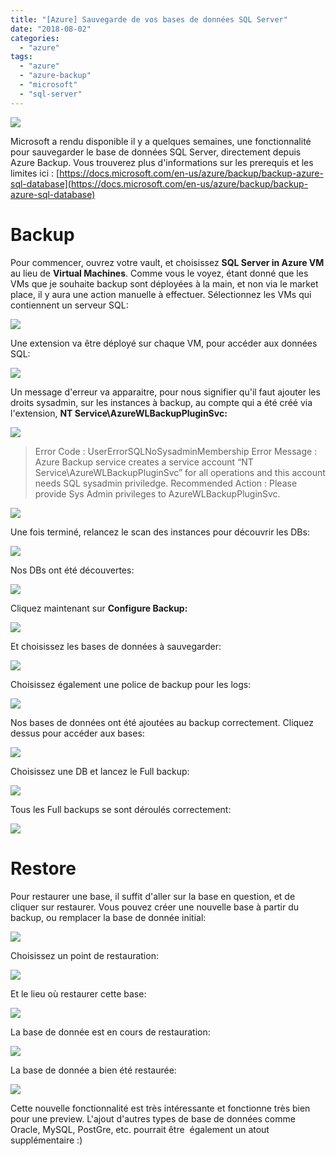 ```yaml
---
title: "[Azure] Sauvegarde de vos bases de données SQL Server"
date: "2018-08-02"
categories: 
  - "azure"
tags: 
  - "azure"
  - "azure-backup"
  - "microsoft"
  - "sql-server"
---
```


[![](https://cloudyjourney.fr/wp-content/uploads/2018/01/ASRLogo.png)](https://cloudyjourney.fr/wp-content/uploads/2018/01/ASRLogo.png)

Microsoft a rendu disponible il y a quelques semaines, une fonctionnalité pour sauvegarder le base de données SQL Server, directement depuis Azure Backup. Vous trouverez plus d'informations sur les prerequis et les limites ici : [https://docs.microsoft.com/en-us/azure/backup/backup-azure-sql-database](https://docs.microsoft.com/en-us/azure/backup/backup-azure-sql-database)

# Backup

Pour commencer, ouvrez votre vault, et choisissez **SQL Server in Azure VM** au lieu de **Virtual Machines**. Comme vous le voyez, étant donné que les VMs que je souhaite backup sont déployées à la main, et non via le market place, il y aura une action manuelle à effectuer. Sélectionnez les VMs qui contiennent un serveur SQL:

[![](https://cloudyjourney.fr/wp-content/uploads/2018/08/AzureSQL01.png)](https://cloudyjourney.fr/wp-content/uploads/2018/08/AzureSQL01.png)

Une extension va être déployé sur chaque VM, pour accéder aux données SQL:

![](https://cloudyjourney.fr/wp-content/uploads/2018/08/AzureSQL03.png)

Un message d'erreur va apparaitre, pour nous signifier qu'il faut ajouter les droits sysadmin, sur les instances à backup, au compte qui a été créé via l'extension, **NT Service\\AzureWLBackupPluginSvc:**

[![](https://cloudyjourney.fr/wp-content/uploads/2018/08/AzureSQL02.png)](https://cloudyjourney.fr/wp-content/uploads/2018/08/AzureSQL02.png)

> Error Code : UserErrorSQLNoSysadminMembership Error Message : Azure Backup service creates a service account “NT Service\\AzureWLBackupPluginSvc” for all operations and this account needs SQL sysadmin priviledge. Recommended Action : Please provide Sys Admin privileges to AzureWLBackupPluginSvc.

[![](https://cloudyjourney.fr/wp-content/uploads/2018/08/AzureSQL04.png)](https://cloudyjourney.fr/wp-content/uploads/2018/08/AzureSQL04.png)

Une fois terminé, relancez le scan des instances pour découvrir les DBs:

[![](https://cloudyjourney.fr/wp-content/uploads/2018/08/AzureSQL05.png)](https://cloudyjourney.fr/wp-content/uploads/2018/08/AzureSQL05.png)

Nos DBs ont été découvertes:

[![](https://cloudyjourney.fr/wp-content/uploads/2018/08/AzureSQL06.png)](https://cloudyjourney.fr/wp-content/uploads/2018/08/AzureSQL06.png)

Cliquez maintenant sur **Configure Backup:**

[![](https://cloudyjourney.fr/wp-content/uploads/2018/08/AzureSQL07.png)](https://cloudyjourney.fr/wp-content/uploads/2018/08/AzureSQL07.png)

Et choisissez les bases de données à sauvegarder:

[![](https://cloudyjourney.fr/wp-content/uploads/2018/08/AzureSQL08.png)](https://cloudyjourney.fr/wp-content/uploads/2018/08/AzureSQL08.png)

Choisissez également une police de backup pour les logs:

[![](https://cloudyjourney.fr/wp-content/uploads/2018/08/AzureSQL09.png)](https://cloudyjourney.fr/wp-content/uploads/2018/08/AzureSQL09.png)

Nos bases de données ont été ajoutées au backup correctement. Cliquez dessus pour accéder aux bases:

[![](https://cloudyjourney.fr/wp-content/uploads/2018/08/AzureSQL10.png)](https://cloudyjourney.fr/wp-content/uploads/2018/08/AzureSQL10.png)

Choisissez une DB et lancez le Full backup:

[![](https://cloudyjourney.fr/wp-content/uploads/2018/08/AzureSQL11.png)](https://cloudyjourney.fr/wp-content/uploads/2018/08/AzureSQL11.png)

Tous les Full backups se sont déroulés correctement:

[![](https://cloudyjourney.fr/wp-content/uploads/2018/08/AzureSQL12.png)](https://cloudyjourney.fr/wp-content/uploads/2018/08/AzureSQL12.png)

# Restore

Pour restaurer une base, il suffit d'aller sur la base en question, et de cliquer sur restaurer. Vous pouvez créer une nouvelle base à partir du backup, ou remplacer la base de donnée initial:

[![](https://cloudyjourney.fr/wp-content/uploads/2018/08/AzureSQL13.png)](https://cloudyjourney.fr/wp-content/uploads/2018/08/AzureSQL13.png)

Choisissez un point de restauration:

[![](https://cloudyjourney.fr/wp-content/uploads/2018/08/AzureSQL14.png)](https://cloudyjourney.fr/wp-content/uploads/2018/08/AzureSQL14.png)

Et le lieu où restaurer cette base:

[![](https://cloudyjourney.fr/wp-content/uploads/2018/08/AzureSQL15.png)](https://cloudyjourney.fr/wp-content/uploads/2018/08/AzureSQL15.png)

La base de donnée est en cours de restauration:

[![](https://cloudyjourney.fr/wp-content/uploads/2018/08/AzureSQL16.png)](https://cloudyjourney.fr/wp-content/uploads/2018/08/AzureSQL16.png)

La base de donnée a bien été restaurée:

[![](https://cloudyjourney.fr/wp-content/uploads/2018/08/AzureSQL17.png)](https://cloudyjourney.fr/wp-content/uploads/2018/08/AzureSQL17.png)

Cette nouvelle fonctionnalité est très intéressante et fonctionne très bien pour une preview. L'ajout d'autres types de base de données comme Oracle, MySQL, PostGre, etc. pourrait être  également un atout supplémentaire :)
